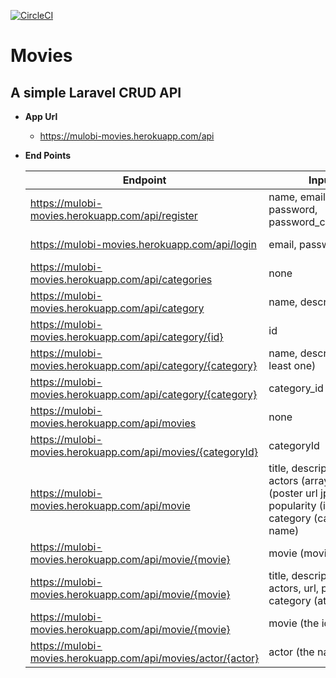[![CircleCI](https://circleci.com/gh/bmulobi/movies/tree/develop.svg?style=svg)](https://circleci.com/gh/bmulobi/movies/tree/develop)
# Movies

## A simple Laravel CRUD API

- **App Url**
  - https://mulobi-movies.herokuapp.com/api
  
- **End Points**

   | Endpoint             |  Inputs           | type   |
   |-----|-----|-----|
   | https://mulobi-movies.herokuapp.com/api/register | name, email, password, password_confirmation | post (public) |
   | https://mulobi-movies.herokuapp.com/api/login| email, password | post (public)|
   | https://mulobi-movies.herokuapp.com/api/categories| none| get (private)|
   | https://mulobi-movies.herokuapp.com/api/category| name, description| post (private) |
   | https://mulobi-movies.herokuapp.com/api/category/{id} | id | get (private) |
   | https://mulobi-movies.herokuapp.com/api/category/{category} | name, description (at least one) | put (private) |
   | https://mulobi-movies.herokuapp.com/api/category/{category}| category_id | delete (private) |
   | https://mulobi-movies.herokuapp.com/api/movies| none | get (private) |
   | https://mulobi-movies.herokuapp.com/api/movies/{categoryId}| categoryId | get (private) |
   | https://mulobi-movies.herokuapp.com/api/movie | title, description, actors (array), url (poster url jpg or png), popularity (int), category (category name) | post (private) |
   | https://mulobi-movies.herokuapp.com/api/movie/{movie}| movie (movie ID) | get (private) |
   | https://mulobi-movies.herokuapp.com/api/movie/{movie} | title, description, actors, url, popularity, category (at least one) | put (private) |
   | https://mulobi-movies.herokuapp.com/api/movie/{movie} | movie (the id) | delete (private) |
   | https://mulobi-movies.herokuapp.com/api/movies/actor/{actor} | actor (the name) | get (private) |
